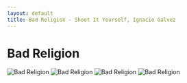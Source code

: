 ```yaml
---
layout: default
title: Bad Religion - Shoot It Yourself, Ignacio Galvez
---
```


# Bad Religion

![Bad Religion](http://assets.farmhouse.co/publishing/1-shoot-it-yourself/images/bad-religion-1.jpg)
![Bad Religion](http://assets.farmhouse.co/publishing/1-shoot-it-yourself/images/bad-religion-2.jpg)
![Bad Religion](http://assets.farmhouse.co/publishing/1-shoot-it-yourself/images/bad-religion-3.jpg)
![Bad Religion](http://assets.farmhouse.co/publishing/1-shoot-it-yourself/images/bad-religion-4.jpg)
